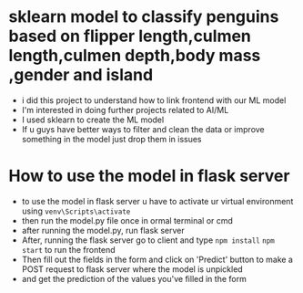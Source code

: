 # sklearn model to classify penguins based on flipper length,culmen length,culmen depth,body mass ,gender and island
- i did this project to understand how to link frontend with our ML model
- I'm interested in doing further projects related to AI/ML
- I used sklearn to create the ML model
- If u guys have better ways to filter and clean the data or improve something in the model just drop them in issues

# How to use the model in flask server
- to use the model in flask server u have to activate ur virtual environment using
   `venv\Scripts\activate`
- then run the model.py file once in ormal terminal or cmd
- after running the model.py, run flask server
- After, running the flask server go to client and type
   `npm install`
   `npm start`
    to run the frontend
- Then fill out the fields in the form and click on 'Predict' button to make a POST request to flask server where the model is unpickled
- and get the prediction of the values you've filled in the form
